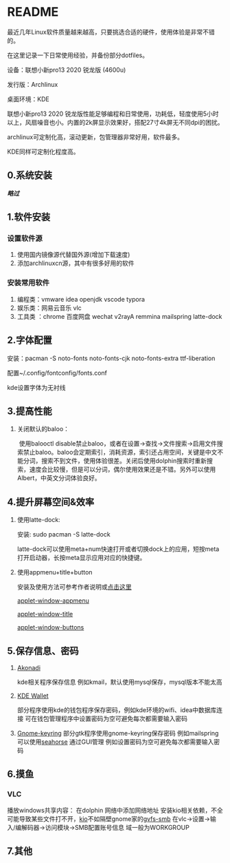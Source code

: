 # README

最近几年Linux软件质量越来越高，只要挑选合适的硬件，使用体验是非常不错的。

在这里记录一下日常使用经验，并备份部分dotfiles。

设备：联想小新pro13 2020 锐龙版 (4600u)

发行版：Archlinux

桌面环境：KDE

联想小新pro13 2020 锐龙版性能足够编程和日常使用，功耗低，轻度使用5小时以上，风扇噪音也小。内置的2k屏显示效果好，搭配27寸4k屏无不同dpi的困扰。

archlinux可定制化高，滚动更新，包管理器非常好用，软件最多。

KDE同样可定制化程度高。

##  0.系统安装

***略过***



##  1.软件安装

### 设置软件源

1. 使用国内镜像源代替国外源(增加下载速度)
2. 添加archlinuxcn源，其中有很多好用的软件

### 安装常用软件
1. 编程类：vmware idea openjdk vscode typora
2. 娱乐类：网易云音乐 vlc
3. 工具类 ：chrome 百度网盘 wechat v2rayA remmina mailspring latte-dock

## 2.字体配置

安装：pacman -S noto-fonts noto-fonts-cjk noto-fonts-extra ttf-liberation

配置~/.config/fontconfig/fonts.conf

kde设置字体为无衬线 

## 3.提高性能

1. 关闭默认的baloo：

   ​	使用balooctl disable禁止baloo，或者在设置->查找->文件搜索->启用文件搜索禁止baloo。baloo会定期索引，消耗资源，索引还占用空间，关键是中文不能分词，搜索不到文件，使用体验很差。关闭后使用dolphin搜索时重新搜索，速度会比较慢，但是可以分词，偶尔使用效果还是不错。另外可以使用Albert，中英文分词体验良好。

## 4.提升屏幕空间&效率

1. 使用latte-dock:

   安装: sudo pacman -S latte-dock

   latte-dock可以使用meta+num快速打开或者切换dock上的应用，短按meta打开启动器，长按meta显示应用对应的快捷键。

 2. 使用appmenu+title+button

    安装及使用方法可参考作者说明或[点击这里](https://impressionyang.gitee.io/2020/02/29/unity-style-applet/#applet-window-title)

    [applet-window-appmenu](https://github.com/psifidotos/applet-window-appmenu)

     [applet-window-title](https://github.com/psifidotos/applet-window-title)

    [applet-window-buttons](https://github.com/psifidotos/applet-window-buttons)

##  5.保存信息、密码

1. [Akonadi](https://wiki.archlinux.org/index.php/KDE#Akonadi) 

   kde相关程序保存信息 例如kmail，默认使用mysql保存，mysql版本不能太高

   

2. [KDE Wallet](https://wiki.archlinux.org/index.php/KDE_Wallet)

   部分程序使用kde的钱包程序保存密码，例如kde环境的wifi、idea中数据库连接
   可在钱包管理程序中设置密码为空可避免每次都需要输入密码
3. [Gnome-keyring](https://wiki.archlinux.org/index.php/GNOME/Keyring)
	部分gtk程序使用gnome-keyring保存密码 例如mailspring 可以使用[seahorse](https://wiki.archlinux.org/index.php/GNOME/Keyring#Manage_using_GUI) 通过GUI管理 例如设置密码为空可避免每次都需要输入密码

## 6.摸鱼

### VLC

播放windows共享内容：
   在dolphin 网络中添加网络地址
   安装kio相关依赖，不全可能导致某些文件打不开，[kio](https://wiki.archlinux.org/index.php/KDE#Samba/Windows_support)不如隔壁gnome家的[gvfs-smb](https://www.archlinux.org/packages/?name=gvfs-smb) 
   在vlc->设置->输入/编解码器->访问模块->SMB配置账号信息 域一般为WORKGROUP

## 7.其他

